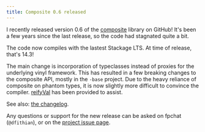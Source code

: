 ```yaml
---
title: Composite 0.6 released
---
```


I recently released version 0.6 of the [composite](https://github.com/ConferOpenSource/composite)
library on GitHub! It's been a few years since the last release, so the code had stagnated quite a
bit.

The code now compiles with the lastest Stackage LTS. At time of release, that's 14.3!

The main change is incorporation of typeclasses instead of proxies for the underlying vinyl
framework. This has resulted in a few breaking changes to the composite API, mostly in the `-base`
project. Due to the heavy reliance of composite on phantom types, it is now slightly more difficult
to convince the compiler.
[reifyVal](http://hackage.haskell.org/package/composite-base-0.6.0.0/docs/Composite-Record.html#v:reifyVal)
has been provided to assist.

See also: [the changelog](https://github.com/ConferOpenSource/composite/blob/develop/CHANGELOG.md).

Any questions or support for the new release can be asked on fpchat (`@dfithian`), or on the
[project issue page](https://github.com/ConferOpenSource/composite/issues/).
